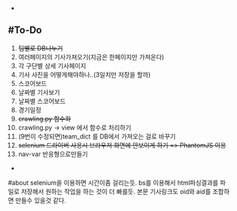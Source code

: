-
#To-Do
-
1. <del>팀별로 DB나누기
2. 여러페이지의 기사가져오기(지금은 한페이지만 가져온다)
3. 각 구단별 상세 기사페이지
4. 기사 사진을 어떻게해야하나..(3일치만 저장을 할까)
5. 스코어보드
6. 날짜별 기사보기
7. 날짜별 스코어보드
8. 경기일정
9. <del>crawling.py 함수화
10. crawling.py -> view 에서 함수로 처리하기
11. (9번이 수정되면)team_dict 를 DB에서 가져오는 걸로 바꾸기
12. <del>selenium 드라이버 사용시 브라우저 화면에 안보이게 하기 => PhantomJS 이용
13. nav-var 반응형으로만들기


-
#about
selenium을 이용하면 시간이좀 걸리는듯.
bs를 이용해서 html파싱결과를 파일로 저장해서 원하는 작업을 하는 것이 더 빠를듯. 본문 기사링크도 oid와 aid를 조합하면 만들수 있을것 같다.  